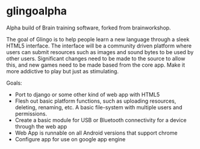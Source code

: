 glingoalpha
===========

Alpha build of Brain training software, forked from brainworkshop.

The goal of Glingo is to help people learn a new language through a sleek HTML5 
interface. The interface will be a community driven platform where users can submit resources such as images and sound bytes to be used by other users. Significant changes need to be made to the source to allow this, and new games need to be made based from the core app. Make it more addictive to play but just as stimulating. 

Goals:
- Port to django or some other kind of web app with HTML5
- Flesh out basic platform functions, such as uploading resources, deleting, renaming, etc. A basic file-system with multiple users and permissions.
- Create a basic module for USB or Bluetooth connectivity for a device through the web app
- Web App is runnable on all Android versions that support chrome
- Configure app for use on google app engine
 
